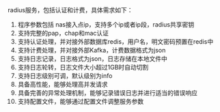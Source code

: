 radius服务，包括认证和计费，具体需求如下：

1. 程序参数包括 nas接入点ip，支持多个ip或者ip段，radius共享密钥
2. 支持完整的pap，chap和mac认证
3. 支持认证处理，并对接外部数据库redis，用户名，明文密码预置在redis中
4. 支持计费处理，并对接外部Kafka，计费数据格式为json
5. 支持日志记录，日志格式为json，日志存储在本地文件中
6. 支持日志轮转，日志文件大小超过1GB时自动切割
7. 支持日志级别可调，默认级别为info
8. 具备高性能，能够处理高并发请求
9. 具备完善的异常处理机制，能够记录错误日志并进行适当的错误响应
10. 支持配置文件，能够通过配置文件调整服务参数